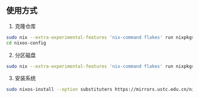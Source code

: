 ## 使用方式

1. 克隆仓库
```bash
sudo nix --extra-experimental-features 'nix-command flakes' run nixpkgs#git -- clone https://github.com/tiramission/nixos-config -b all-flake
cd nixos-config
```
2. 分区磁盘
```bash
sudo nix --extra-experimental-features 'nix-command flakes' run nixpkgs#disko -- -m disko -f .#disk-ext4
```
3. 安装系统
```bash
sudo nixos-install --option substituters https://mirrors.ustc.edu.cn/nix-channels/store --flake .#<hostname>
```
